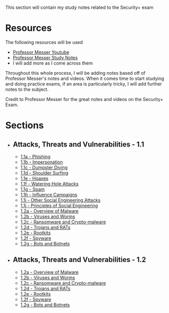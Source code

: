 This section will contain my study notes related to the Security+ exam

# Resources

The following resources will be used
- [Professor Messer Youtube](https://www.youtube.com/playlist?list=PLG49S3nxzAnkL2ulFS3132mOVKuzzBxA8)
- [Professor Messer Study Notes](https://www.professormesser.com/security-plus/sy0-601/sy0-601-video/sy0-601-comptia-security-plus-course/)
- I will add more as I come across them

Throughout this whole process, I will be adding notes based off of Professor Messer's notes and videos. When it comes time to start studying and doing practice exams, if an area is particularly tricky, I will add further notes to the subject.

Credit to Professor Messer for the great notes and videos on the Security+ Exam.

# Sections
- ## Attacks, Threats and Vulnerabilities - 1.1
	-  [1.1a - Phishing](1.1a%20-%20Phishing.md) 
	-  [1.1b - Impersonation](1.1b%20-%20Impersonation.md) 
	-  [1.1c - Dumpster Diving](1.1c%20-%20Dumpster%20Diving.md)
	-  [1.1d - Shoulder Surfing](1.1d%20-%20Shoulder%20Surfing.md)
	- [1.1e - Hoaxes](1.1e%20-%20Hoaxes.md)
	- [1.1f - Watering Hole Attacks](1.1f%20-%20Watering%20Hole%20Attacks.md)
	- [1.1g - Spam](1.1g%20-%20Spam.md)
	- [1.1h - Influence Campaigns](1.1h%20-%20Influence%20Campaigns.md)
	- [1.1i - Other Social Engineering Attacks](1.1i%20-%20Other%20Social%20Engineering%20Attacks.md)
	- [1.1j - Principles of Social Engineering](1.1j%20-%20Principles%20of%20Social%20Engineering.md)
	- [1.2a - Overview of Malware](1.2a%20-%20Overview%20of%20Malware.md)
	- [1.2b - Viruses and Worms](1.2b%20-%20Viruses%20and%20Worms.md)
	- [1.2c - Ransomware and Crypto-malware](1.2c%20-%20Ransomware%20and%20Crypto-malware.md)
	- [1.2d - Trojans and RATs](1.2d%20-%20Trojans%20and%20RATs.md)
	- [1.2e - Rootkits](1.2e%20-%20Rootkits.md)
	- [1.2f - Spyware](1.2f%20-%20Spyware.md)
	- [1.2g - Bots and Botnets](1.2g%20-%20Bots%20and%20Botnets.md)
- ## Attacks, Threats and Vulnerabilities - 1.2
	- [1.2a - Overview of Malware](1.2a%20-%20Overview%20of%20Malware.md)
	- [1.2b - Viruses and Worms](1.2b%20-%20Viruses%20and%20Worms.md)
	- [1.2c - Ransomware and Crypto-malware](1.2c%20-%20Ransomware%20and%20Crypto-malware.md)
	- [1.2d - Trojans and RATs](1.2d%20-%20Trojans%20and%20RATs.md)
	- [1.2e - Rootkits](1.2e%20-%20Rootkits.md)
	- [1.2f - Spyware](1.2f%20-%20Spyware.md)
	- [1.2g - Bots and Botnets](1.2g%20-%20Bots%20and%20Botnets.md)

  

